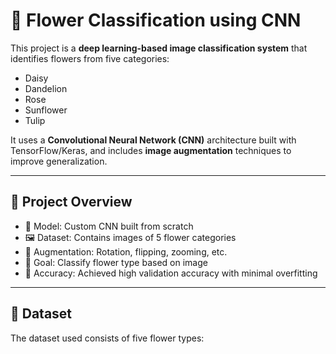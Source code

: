 # 🌸 Flower Classification using CNN

This project is a **deep learning-based image classification system** that identifies flowers from five categories:

- Daisy
- Dandelion
- Rose
- Sunflower
- Tulip

It uses a **Convolutional Neural Network (CNN)** architecture built with TensorFlow/Keras, and includes **image augmentation** techniques to improve generalization.

---

## 🚀 Project Overview

- 🧠 Model: Custom CNN built from scratch
- 🖼️ Dataset: Contains images of 5 flower categories
- 🔁 Augmentation: Rotation, flipping, zooming, etc.
- 🎯 Goal: Classify flower type based on image
- 🧪 Accuracy: Achieved high validation accuracy with minimal overfitting

---

## 📁 Dataset

The dataset used consists of five flower types:

